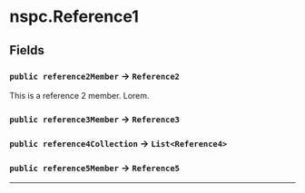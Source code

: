 # nspc.Reference1
## Fields

### `public reference2Member` → `Reference2`


This is a reference 2 member. Lorem.

### `public reference3Member` → `Reference3`


### `public reference4Collection` → `List<Reference4>`


### `public reference5Member` → `Reference5`


---
